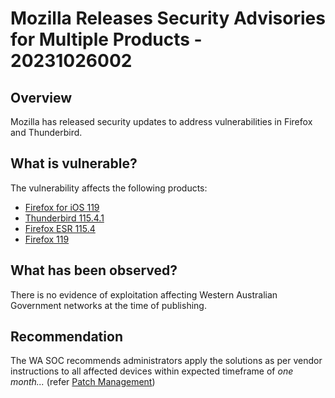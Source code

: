 # Mozilla Releases Security Advisories for Multiple Products - 20231026002

## Overview

Mozilla has released security updates to address vulnerabilities in Firefox and Thunderbird.

## What is vulnerable?

The vulnerability affects the following products:

- [Firefox for iOS 119](https://www.mozilla.org/en-US/security/advisories/mfsa2023-48/)
- [Thunderbird 115.4.1](https://www.mozilla.org/en-US/security/advisories/mfsa2023-47/)
- [Firefox ESR 115.4](https://www.mozilla.org/en-US/security/advisories/mfsa2023-46/)
- [Firefox 119](https://www.mozilla.org/en-US/security/advisories/mfsa2023-45/)

## What has been observed?

There is no evidence of exploitation affecting Western Australian Government networks at the time of publishing.

## Recommendation

The WA SOC recommends administrators apply the solutions as per vendor instructions to all affected devices within expected timeframe of *one month...* (refer [Patch Management](../guidelines/patch-management.md))
